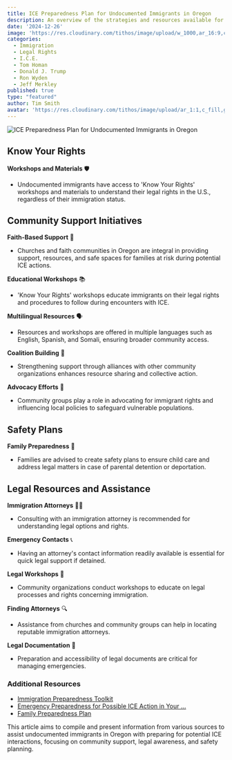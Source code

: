 ```yaml
---
title: ICE Preparedness Plan for Undocumented Immigrants in Oregon
description: An overview of the strategies and resources available for undocumented immigrants in Oregon to prepare for possible ICE actions.
date: '2024-12-26'
image: 'https://res.cloudinary.com/tithos/image/upload/w_1000,ar_16:9,c_fill,g_auto,e_sharpen/v1735346417/Image_from_x.com_ggdopz.jpg'
categories:
  - Immigration
  - Legal Rights
  - I.C.E.
  - Tom Homan
  - Donald J. Trump
  - Ron Wyden
  - Jeff Merkley
published: true
type: "featured"
author: Tim Smith
avatar: 'https://res.cloudinary.com/tithos/image/upload/ar_1:1,c_fill,g_auto,q_auto:eco,r_max,w_100/v1703907649/me_f8wxaa.avif'
---
```


<script>
  import { Image } from '../lib';
</script>

<Image src='https://res.cloudinary.com/tithos/image/upload/w_1000,ar_16:9,c_fill,g_auto,e_sharpen/v1735346417/Image_from_x.com_ggdopz.jpg' alt="ICE Preparedness Plan for Undocumented Immigrants in Oregon"/>

## Know Your Rights

**Workshops and Materials** 🛡️  
- Undocumented immigrants have access to 'Know Your Rights' workshops and materials to understand their legal rights in the U.S., regardless of their immigration status.

## Community Support Initiatives

**Faith-Based Support** 🤲  
- Churches and faith communities in Oregon are integral in providing support, resources, and safe spaces for families at risk during potential ICE actions.

**Educational Workshops** 📚  
- 'Know Your Rights' workshops educate immigrants on their legal rights and procedures to follow during encounters with ICE.

**Multilingual Resources** 🗣️  
- Resources and workshops are offered in multiple languages such as English, Spanish, and Somali, ensuring broader community access.

**Coalition Building** 🏢  
- Strengthening support through alliances with other community organizations enhances resource sharing and collective action.

**Advocacy Efforts** 📜  
- Community groups play a role in advocating for immigrant rights and influencing local policies to safeguard vulnerable populations.

## Safety Plans

**Family Preparedness** 📄  
- Families are advised to create safety plans to ensure child care and address legal matters in case of parental detention or deportation.

## Legal Resources and Assistance

**Immigration Attorneys** 👨‍⚖️  
- Consulting with an immigration attorney is recommended for understanding legal options and rights.

**Emergency Contacts** 📞  
- Having an attorney's contact information readily available is essential for quick legal support if detained.

**Legal Workshops** 📑  
- Community organizations conduct workshops to educate on legal processes and rights concerning immigration.

**Finding Attorneys** 🔍  
- Assistance from churches and community groups can help in locating reputable immigration attorneys.

**Legal Documentation** 📝  
- Preparation and accessibility of legal documents are critical for managing emergencies.

### Additional Resources

- [Immigration Preparedness Toolkit](https://ilrc.org)
- [Emergency Preparedness for Possible ICE Action in Your ...](https://greaternw.org)
- [Family Preparedness Plan](https://ilrc.org)

This article aims to compile and present information from various sources to assist undocumented immigrants in Oregon with preparing for potential ICE interactions, focusing on community support, legal awareness, and safety planning.